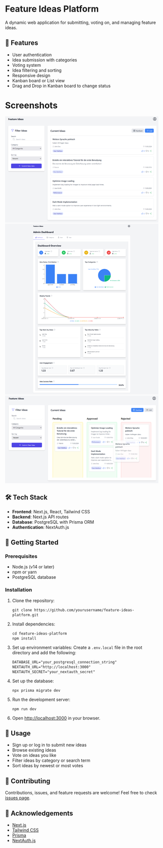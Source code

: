 # Feature Ideas Platform

A dynamic web application for submitting, voting on, and managing feature ideas.

## 🚀 Features

- User authentication
- Idea submission with categories
- Voting system
- Idea filtering and sorting
- Responsive design
- Kanban board or List view
- Drag and Drop in Kanban board to change status

# Screenshots
![Main Page](/public/mainInterface.png)
![Admin Dashboard](/public/admindashboard.png)
![Kanban](/public/kanban.png)


## 🛠 Tech Stack

- **Frontend**: Next.js, React, Tailwind CSS
- **Backend**: Next.js API routes
- **Database**: PostgreSQL with Prisma ORM
- **Authentication**: NextAuth.js

## 🏁 Getting Started

### Prerequisites

- Node.js (v14 or later)
- npm or yarn
- PostgreSQL database

### Installation

1. Clone the repository:
   ```
   git clone https://github.com/yourusername/feature-ideas-platform.git
   ```

2. Install dependencies:
   ```
   cd feature-ideas-platform
   npm install
   ```

3. Set up environment variables:
   Create a `.env.local` file in the root directory and add the following:
   ```
   DATABASE_URL="your_postgresql_connection_string"
   NEXTAUTH_URL="http://localhost:3000"
   NEXTAUTH_SECRET="your_nextauth_secret"
   ```

4. Set up the database:
   ```
   npx prisma migrate dev
   ```

5. Run the development server:
   ```
   npm run dev
   ```

6. Open [http://localhost:3000](http://localhost:3000) in your browser.

## 📝 Usage

- Sign up or log in to submit new ideas
- Browse existing ideas
- Vote on ideas you like
- Filter ideas by category or search term
- Sort ideas by newest or most votes

## 🤝 Contributing

Contributions, issues, and feature requests are welcome! Feel free to check [issues page](https://github.com/yourusername/feature-ideas-platform/issues).


## 👏 Acknowledgements

- [Next.js](https://nextjs.org/)
- [Tailwind CSS](https://tailwindcss.com/)
- [Prisma](https://www.prisma.io/)
- [NextAuth.js](https://next-auth.js.org/)